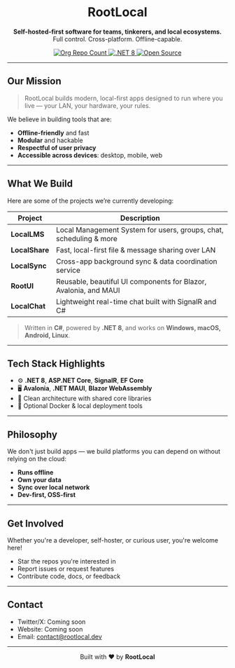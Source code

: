 <!-- RootLocal GitHub Organization README -->

<h1 align="center">
  RootLocal
</h1>

<p align="center">
  <strong>Self-hosted-first software for teams, tinkerers, and local ecosystems.</strong><br>
  Full control. Cross-platform. Offline-capable.
</p>

<p align="center">
  <a href="https://github.com/orgs/RootLocalOpen/repositories">
    <img alt="Org Repo Count" src="https://img.shields.io/badge/repos-dynamic-lightgrey?style=flat-square">
  </a>
  <a href="https://dotnet.microsoft.com/en-us/">
    <img alt=".NET 8" src="https://img.shields.io/badge/.NET-8-blueviolet?logo=dotnet&logoColor=white&style=flat-square">
  </a>
  <a href="https://github.com/RootLocalOpen">
    <img alt="Open Source" src="https://img.shields.io/badge/license-MIT-green?style=flat-square">
  </a>
</p>

---

## Our Mission

> RootLocal builds modern, local-first apps designed to run where you live — your LAN, your hardware, your rules.

We believe in building tools that are:
- **Offline-friendly** and fast
- **Modular** and hackable
- **Respectful of user privacy**
- **Accessible across devices**: desktop, mobile, web

---

## What We Build

Here are some of the projects we’re currently developing:

| Project        | Description                                                                 |
|----------------|-----------------------------------------------------------------------------|
| **LocalLMS**   | Local Management System for users, groups, chat, scheduling & more          |
| **LocalShare** | Fast, local-first file & message sharing over LAN                           |
| **LocalSync**  | Cross-app background sync & data coordination service                       |
| **RootUI**     | Reusable, beautiful UI components for Blazor, Avalonia, and MAUI            |
| **LocalChat**  | Lightweight real-time chat built with SignalR and C#                        |

> Written in **C#**, powered by **.NET 8**, and works on **Windows, macOS, Android, Linux**.

---

## Tech Stack Highlights

- ⚙️ **.NET 8**, **ASP.NET Core**, **SignalR**, **EF Core**
- 🖥️ **Avalonia**, **.NET MAUI**, **Blazor WebAssembly**
- 🧠 Clean architecture with shared core libraries
- 🐳 Optional Docker & local deployment tools

---

## Philosophy

We don't just build apps — we build platforms you can depend on without relying on the cloud:

- **Runs offline**
- **Own your data**
- **Sync over local network**
- **Dev-first, OSS-first**

---

## Get Involved

Whether you're a developer, self-hoster, or curious user, you're welcome here!

- Star the repos you're interested in
- Report issues or request features
- Contribute code, docs, or feedback

---

## Contact

- Twitter/X: Coming soon
- Website: Coming soon
- Email: contact@rootlocal.dev

---

<p align="center">
  Built with ❤️ by <strong>RootLocal</strong>
</p>
